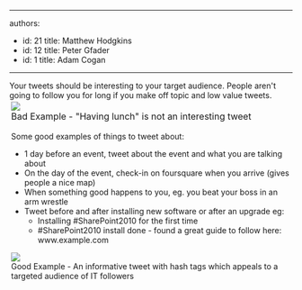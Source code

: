 

---
authors:
  - id: 21
    title: Matthew Hodgkins
  - id: 12
    title: Peter Gfader
  - id: 1
    title: Adam Cogan
---




<span class='intro'> 
  <div>Your tweets should be interesting to your target audience. People aren't going to follow you for long if you make off topic and low value tweets.</div>
 </span>


  <div>
<div style="text-align&#58;left;padding-bottom&#58;3px;margin&#58;0px;padding-left&#58;3px;padding-right&#58;3px;word-wrap&#58;break-word;padding-top&#58;3px;">
<div><img src="/PublishingImages/twitter-boring-tweet.png" /><br>
<span><font class="ms-rteCustom-FigureBad" size="+0">Bad Example - &quot;Having lunch&quot; is not an interesting tweet<br>
</font></span></div>
<div><span><br>
Some good examples of things to tweet about&#58;</span></div>
<div>
<ul>
    <li>1 day before an event, tweet about the event and what you are talking about </li>
    <li>On the day of the event, check-in on foursquare when you arrive (gives people a nice map) </li>
    <li>When something good happens to you, eg. you beat your boss in an arm wrestle&#160; </li>
    <li>Tweet before and after installing new software or after an upgrade eg&#58;<br>
    <ul>
        <li>Installing #SharePoint2010 for the first time </li>
        <li>#SharePoint2010 install done - found a great guide to follow here&#58; www.example.com </li>
    </ul>
    </li>
</ul>
<div><span><img src="/PublishingImages/twitter-goodtweet.png" /></span><br>
</div>
</div>
<div class="ms-rteCustom-FigureGood">Good Example - An informative tweet with hash tags which appeals to a targeted audience of IT followers</div>
</div>
</div>



